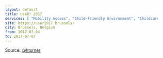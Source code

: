 ```yaml
---
layout: default
title: useR! 2017
services: [ "Mobility Access", "Child-Friendly Environment", "Childcare", "Nursing / Pumping Room", "Quiet/Rest Area", "Service Animals Welcome" ]
site: https://user2017.brussels/
city: Brussels, Belgium
from: 2017-07-04
to: 2017-07-07
---
```


Source: [@hturner](https://github.com/hturner)
